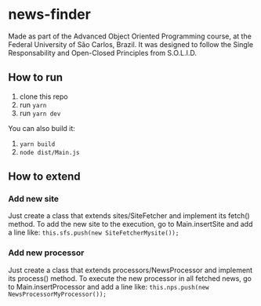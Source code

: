 # news-finder

Made as part of the Advanced Object Oriented Programming course, at the Federal University of São Carlos, Brazil. It was designed to follow the Single Responsability and Open-Closed Principles from S.O.L.I.D.

## How to run

1. clone this repo
2. run `yarn`
3. run `yarn dev`

You can also build it:

1. `yarn build`
2. `node dist/Main.js`

## How to extend

### Add new site

Just create a class that extends sites/SiteFetcher and implement its fetch() method. To add the new site to the execution, go to Main.insertSite and add a line like: `this.sfs.push(new SiteFetcherMysite());`

### Add new processor

Just create a class that extends processors/NewsProcessor and implement its process() method. To execute the new processor in all fetched news, go to Main.insertProcessor and add a line like: `this.nps.push(new NewsProcessorMyProcessor());`
